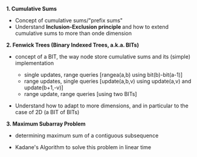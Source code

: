 <b> 1. Cumulative Sums </b>

* Concept of cumulative sums/"prefix sums"
* Understand <b>Inclusion-Exclusion principle </b> and how to extend cumulative sums to more than onde dimension

<b> 2. Fenwick Trees (Binary Indexed Trees, a.k.a. BITs) </b>

* concept of a BIT, the way node store cumulative sums and its (simple) implementation
    * single updates, range queries [rangea(a,b) using bit(b)-bit(a-1)]
    * range updates, single queries [update(a,b,v) using update(a,v) and update(b+1,-v)]
    * range update, range queries [using two BITs]

* Understand how to adapt to more dimensions, and in particular to the case of 2D (a BIT of BITs)

<b> 3. Maximum Subarray Problem </b>

* determining maximum sum of a contiguous subsequence

* Kadane's Algorithm to solve this problem in linear time
